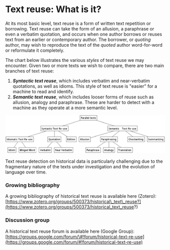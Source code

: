 # Text reuse: What is it?

At its most basic level, text reuse is a form of written text repetition or borrowing. Text reuse can take the form of an allusion, a paraphrase or even a verbatim quotation, and occurs when one author borrows or reuses text from an earlier or contemporary author. The borrower, or _quoting_ author, may wish to reproduce the text of the _quoted_ author word-for-word or reformulate it completely.

The chart below illustrates the various _styles_ of text reuse we may encounter. Given two or more texts we wish to compare, there are two main branches of text reuse:

1. _**Syntactic text reuse**_, which includes verbatim and near-verbatim quotations, as well as idioms. This style of text reuse is "easier" for a machine to read and identify.
2. _**Semantic text reuse**_, which includes looser forms of reuse such as allusion, analogy and paraphrase. These are harder to detect with a machine as they operate at a more semantic level.

![reuse-styles](/assets/styles.png "Reuse styles.")

Text reuse detection on historical data is particularly challenging due to the fragmentary nature of the texts under investigation and the evolution of language over time.

### Growing bibliography

A growing bibliography of historical text reuse is available here \(Zotero\): [https://www.zotero.org/groups/500373/historical\_text\_reuse?](https://www.zotero.org/groups/500373/historical_text_reuse?)

### Discussion group

A historical text reuse forum is available here \(Google Group\): [https://groups.google.com/forum/\#!forum/historical-text-re-use](https://groups.google.com/forum/#!forum/historical-text-re-use)

